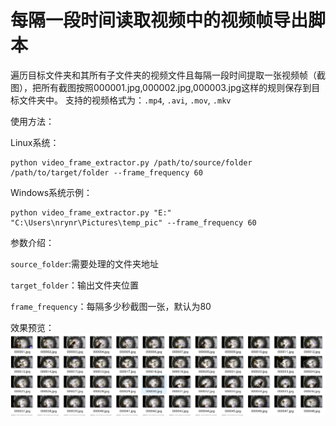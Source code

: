 <h1>每隔一段时间读取视频中的视频帧导出脚本</h1>
遍历目标文件夹和其所有子文件夹的视频文件且每隔一段时间提取一张视频帧（截图），把所有截图按照000001.jpg,000002.jpg,000003.jpg这样的规则保存到目标文件夹中。
支持的视频格式为：<code>.mp4</code>, <code>.avi</code>, <code>.mov</code>, <code>.mkv</code>

使用方法：

Linux系统：
```
python video_frame_extractor.py /path/to/source/folder /path/to/target/folder --frame_frequency 60

```
Windows系统示例：
```
python video_frame_extractor.py "E:" "C:\Users\nrynr\Pictures\temp_pic" --frame_frequency 60
```
参数介绍：

`source_folder`:需要处理的文件夹地址

`target_folder`：输出文件夹位置

`frame_frequency`：每隔多少秒截图一张，默认为80

效果预览：
![img.png](img.png)